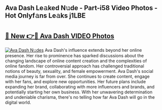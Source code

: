 ## Ava Dash Le𝚊ked N𝚞de - Part-i58 Video Photos - Hot Onlyf𝚊ns Le𝚊ks j1LBE

# <h2><a href="http://ab63436.deff.icu/?id=Ava+Dash">🔗 New 👉🔴 Ava Dash VIDEO Photos</a></h2>

[![Ava Dash N𝚞des](https://i.imgur.com/rIISA9y.gif)](http://ab63436.deff.icu/?id=Ava+Dash)
Ava Dash's influence extends beyond her online presence. Her rise to prominence has sparked discussions about the changing landscape of online content creation and the complexities of online fandom. Her controversial approach has challenged traditional notions of beauty, sexuality, and female empowerment. Ava Dash's social media journey is far from over. She continues to create content, engage with her fans, and explore new opportunities. Her future plans include expanding her brand, collaborating with more influencers and brands, and potentially starting her own business. With her unwavering determination and undeniable charisma, there's no telling how far Ava Dash will go in the digital world.
